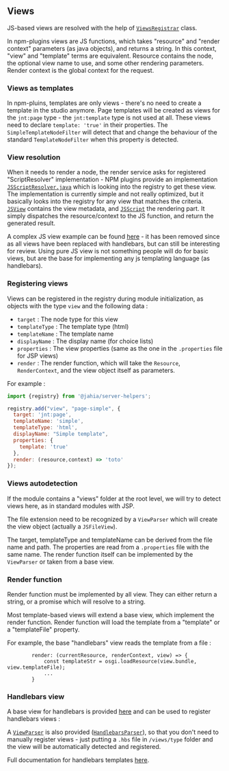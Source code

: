 ## Views

JS-based views are resolved with the help of [`ViewsRegistrar`](../registrars/ViewsRegistrar.java) class. 

In npm-plugins views are JS functions, which takes "resource" and "render context" parameters (as java objects), and returns a string. 
In this context, "view" and "template" terms are equivalent. 
Resource contains the node, the optional view name to use, and some other rendering parameters. 
Render context is the global context for the request. 

### Views as templates

In npm-pluins, templates are only views - there's no need to create a template in the studio anymore. Page templates will be created as views for the `jnt:page` type - the `jnt:template` type is not used at all.
These views need to declare `template: 'true'` in their properties. The `SimpleTemplateNodeFilter` will detect that and change the behaviour of the standard `TemplateNodeFilter` when this property is detected.

### View resolution

When it needs to render a node, the render service asks for registered "ScriptResolver" implementation - NPM plugins provide an implementation [`JSScriptResolver.java`](./JSScriptResolver.java) which is looking into the registry to get these view.
The implementation is currently simple and not really optimized, but it basically looks into the registry for any view that matches the criteria. [`JSView`](./JSView.java) contains the view metadata, and [`JSScript`](./JSScript.java) the rendering part. 
It simply dispatches the resource/context to the JS function, and return the generated result.

A complex JS view example can be found [here](https://github.com/Jahia/npm-plugin-example/blob/8e111d7303a81a48dd064e1c75a1a31797e4d126/src/views/test/test.js) - it has been removed since as all views have been replaced with handlebars, but can still be interesting for review. Using pure JS view is not something people will do for basic views, but are the base for implementing any js templating language (as handlebars).

### Registering views

Views can be registered in the registry during module initialization, as objects with the type `view` and the following data : 

- `target` : The node type for this view
- `templateType` : The template type (html)
- `templateName` : The template name 
- `displayName` : The display name (for choice lists)
- `properties` : The view properties (same as the one in the `.properties` file for JSP views)
- `render` : The render function, which will take the `Resource`, `RenderContext`, and the view object itself as parameters.

For example :

```javascript
import {registry} from '@jahia/server-helpers';

registry.add("view", "page-simple", {
  target: 'jnt:page',
  templateName: 'simple',
  templateType: 'html',
  displayName: "Simple template",
  properties: {
    template: 'true'
  },
  render: (resource,context) => 'toto'
});
```

### Views autodetection

If the module contains a "views" folder at the root level, we will try to detect views here, as in standard modules with JSP.

The file extension need to be recognized by a `ViewParser` which will create the view object (actually a `JSFileView`).

The target, templateType and templateName can be derived from the file name and path. 
The properties are read from a `.properties` file with the same name.
The render function itself can be implemented by the `ViewParser` or taken from a base view.

### Render function

Render function must be implemented by all view. They can either return a string, or a promise which will resolve to a string.

Most template-based views will extend a base view, which implement the render function.
Render function will load the template from a "template" or a "templateFile" property.

For example, the base "handlebars" view reads the template from a file :

```
        render: (currentResource, renderContext, view) => {
            const templateStr = osgi.loadResource(view.bundle, view.templateFile);
            ...
        }
```

### Handlebars view


A base view for handlebars is provided [here](../../../../../../../javascript/README.md#handlebars) and can be used to register handlebars views : 

A [`ViewParser`](./ViewParser.java) is also provided ([`HandlebarsParser`](./hbs/HandlebarsParser.java)), so that you don't need to manually register views - just putting a `.hbs` file in `/views/type` folder and the view will be automatically detected and registered.

Full documentation for handlebars templates [here](./handlebars.md).
